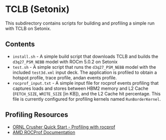 # TCLB (Setonix)

This subdirectory contains scripts for building and profiling a simple run with TCLB on Setonix.

## Contents

* `install.sh` - A simple build script that downloads TCLB and builds the `d3q27_PSM_NEBB` model with ROCm 5.0.2 on Setonix
* `test.sh` - A simple script that runs the `d3q27_PSM_NEBB` model with the included `test3d.xml` input deck. The application is profiled to obtain a hotspot profile, trace profile, andan events profile.
* `rocprof_input.txt` - A simple input file for rocprof events profiling that captures loads and stores between HBM2 memory and L2 Cache (`FETCH_SIZE`, `WRITE_SIZE` [in KB]), and the L2 Cache hit percentage. This file is currently configured for profiling kernels named `RunBorderKernel`.


## Profiling Resources

* [ORNL Crusher Quick Start - Profiling with rocprof](https://docs.olcf.ornl.gov/systems/crusher_quick_start_guide.html#getting-started-with-the-rocm-profiler)
* [AMD ROCProf Documentation](https://rocm.docs.amd.com/projects/rocprofiler/en/latest/rocprof.html)
